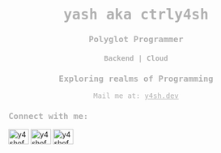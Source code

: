 <h1 align="center" style="font-family: 'JetBrains Mono', monospace; color: #b0b0b0;">yash aka ctrly4sh</h1>
<h3 align="center" style="font-family: 'JetBrains Mono', monospace; color: #b0b0b0;">Polyglot Programmer</h3>
<h4 align="center" style="font-family: 'JetBrains Mono', monospace; color: #b0b0b0;">Backend | Cloud</h4>
<h3 align="center" style="font-family: 'JetBrains Mono', monospace; color: #b0b0b0;">Exploring realms of Programming</h3>

<p align="center" style="font-family: 'JetBrains Mono', monospace; color: #b0b0b0;">
  Mail me at: <a href="mailto:y4sh.dev@gmail.com" style="color: #b0b0b0;">y4sh.dev</a>
</p>

<h3 align="left" style="font-family: 'JetBrains Mono', monospace; color: #b0b0b0;">Connect with me:</h3>
<p align="left">
  <a href="https://twitter.com/y4shofc" target="blank"><img align="center" src="https://raw.githubusercontent.com/rahuldkjain/github-profile-readme-generator/master/src/images/icons/Social/twitter.svg" alt="y4shofc" height="30" width="40" /></a>
  <a href="https://instagram.com/y4shofc" target="blank"><img align="center" src="https://raw.githubusercontent.com/rahuldkjain/github-profile-readme-generator/master/src/images/icons/Social/instagram.svg" alt="y4shofc" height="30" width="40" /></a>
  <a href="https://reddit.com/user/Puzzleheaded-Bad7169" target="blank"><img align="center" src="https://raw.githubusercontent.com/rahuldkjain/github-profile-readme-generator/master/src/images/icons/Social/reddit.svg" alt="y4shofc" height="30" width="40" /></a>
</p>
